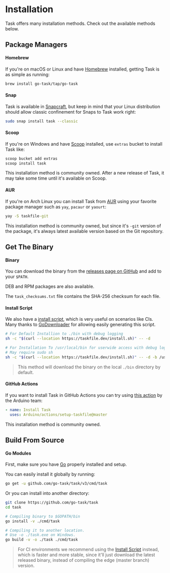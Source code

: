 # Installation

Task offers many installation methods. Check out the available methods below.

## Package Managers

<!-- tabs:start -->

#### **Homebrew**

If you're on macOS or Linux and have [Homebrew][homebrew] installed, getting
Task is as simple as running:

```bash
brew install go-task/tap/go-task
```

#### **Snap**

Task is available in [Snapcraft][snapcraft], but keep in mind that your
Linux distribution should allow classic confinement for Snaps to Task work
right:

```bash
sudo snap install task --classic
```

#### **Scoop**

If you're on Windows and have [Scoop][scoop] installed, use `extras` bucket
to install Task like:

```cmd
scoop bucket add extras
scoop install task
```

This installation method is community owned. After a new release of Task, it
may take some time until it's available on Scoop.

#### **AUR**

If you're on Arch Linux you can install Task from
[AUR](https://aur.archlinux.org/packages/taskfile-git) using your favorite
package manager such as `yay`, `pacaur` or `yaourt`:

```cmd
yay -S taskfile-git
```

This installation method is community owned, but since it's `-git` version of
the package, it's always latest available version based on the Git repository.

<!-- tabs:end -->

## Get The Binary

<!-- tabs:start -->

#### **Binary**

You can download the binary from the [releases page on GitHub][releases] and
add to your `$PATH`.

DEB and RPM packages are also available.

The `task_checksums.txt` file contains the SHA-256 checksum for each file.

#### **Install Script**

We also have a [install script][installscript], which is very useful on
scenarios like CIs. Many thanks to [GoDownloader][godownloader] for allowing
easily generating this script.

```bash
# For Default Installion to ./bin with debug logging
sh -c "$(curl --location https://taskfile.dev/install.sh)" -- -d

# For Installation To /usr/local/bin for userwide access with debug logging
# May require sudo sh
sh -c "$(curl --location https://taskfile.dev/install.sh)" -- -d -b /usr/local/bin

```

> This method will download the binary on the local `./bin` directory by default.

#### **GitHub Actions**

If you want to install Task in GitHub Actions you can try using
[this action](https://github.com/arduino/actions/tree/master/setup-taskfile)
by the Arduino team:

```yaml
- name: Install Task
  uses: Arduino/actions/setup-taskfile@master
```

This installation method is community owned.

<!-- tabs:end -->

## Build From Source

<!-- tabs:start -->

#### **Go Modules**

First, make sure you have [Go][go] properly installed and setup.

You can easily install it globally by running:

```bash
go get -u github.com/go-task/task/v3/cmd/task
```

Or you can install into another directory:

```bash
git clone https://github.com/go-task/task
cd task

# Compiling binary to $GOPATH/bin
go install -v ./cmd/task

# Compiling it to another location.
# Use -o ./task.exe on Windows.
go build -v -o ./task ./cmd/task
```

> For CI environments we recommend using the [Install Script](#get-the-binary)
> instead, which is faster and more stable, since it'll just download the latest
> released binary, instead of compiling the edge (master branch) version.

<!-- tabs:end -->

[go]: https://golang.org/
[snapcraft]: https://snapcraft.io/task
[homebrew]: https://brew.sh/
[installscript]: https://github.com/go-task/task/blob/master/install-task.sh
[releases]: https://github.com/go-task/task/releases
[godownloader]: https://github.com/goreleaser/godownloader
[scoop]: https://scoop.sh/
